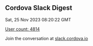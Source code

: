 ## Cordova Slack Digest
Sat, 25 Nov 2023 08:20:22 GMT

[User count: 4814](https://cordova.slack.com/)


Join the conversation at [slack.cordova.io](http://slack.cordova.io/)
